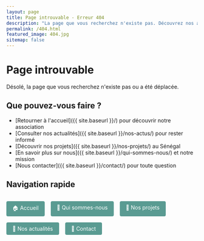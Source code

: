 ```yaml
---
layout: page
title: Page introuvable - Erreur 404
description: "La page que vous recherchez n'existe pas. Découvrez nos autres contenus sur la psychomotricité au Sénégal."
permalink: /404.html
featured_image: 404.jpg
sitemap: false
---
```


# Page introuvable

Désolé, la page que vous recherchez n'existe pas ou a été déplacée.

## Que pouvez-vous faire ?

- [Retourner à l'accueil]({{ site.baseurl }}/) pour découvrir notre association
- [Consulter nos actualités]({{ site.baseurl }}/nos-actus/) pour rester informé
- [Découvrir nos projets]({{ site.baseurl }}/nos-projets/) au Sénégal
- [En savoir plus sur nous]({{ site.baseurl }}/qui-sommes-nous/) et notre mission
- [Nous contacter]({{ site.baseurl }}/contact/) pour toute question

## Navigation rapide

<div class="error-navigation">
  <a href="{{ site.baseurl }}/" class="error-link">🏠 Accueil</a>
  <a href="{{ site.baseurl }}/qui-sommes-nous/" class="error-link">👥 Qui sommes-nous</a>
  <a href="{{ site.baseurl }}/nos-projets/" class="error-link">🎯 Nos projets</a>
  <a href="{{ site.baseurl }}/nos-actus/" class="error-link">📰 Nos actualités</a>
  <a href="{{ site.baseurl }}/contact/" class="error-link">📧 Contact</a>
</div>

<style>
.error-navigation {
  display: flex;
  flex-wrap: wrap;
  gap: 1rem;
  margin: 2rem 0;
}
.error-link {
  background: #5a9b92;
  color: white;
  padding: 0.5rem 1rem;
  border-radius: 4px;
  text-decoration: none;
  transition: background 0.3s ease;
}
.error-link:hover {
  background: #6ba59c;
}
</style>
